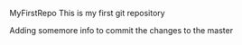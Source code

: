 MyFirstRepo
This is my first git repository

Adding somemore info to commit the changes to the master

